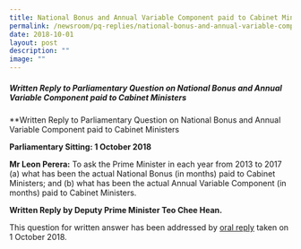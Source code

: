 ```yaml
---
title: National Bonus and Annual Variable Component paid to Cabinet Ministers
permalink: /newsroom/pq-replies/national-bonus-and-annual-variable-component-paid-to-cabinet-ministers/
date: 2018-10-01
layout: post
description: ""
image: ""
---
```

##### Written Reply to Parliamentary Question on National Bonus and Annual Variable Component paid to Cabinet Ministers

**Written Reply to Parliamentary Question on National Bonus and Annual Variable Component paid to Cabinet Ministers  
  
**Parliamentary Sitting: 1 October 2018**
  
**Mr Leon Perera:** To ask the Prime Minister in each year from 2013 to 2017 (a) what has been the actual National Bonus (in months) paid to Cabinet Ministers; and (b) what has been the actual Annual Variable Component (in months) paid to Cabinet Ministers.  

**Written Reply by Deputy Prime Minister Teo Chee Hean.**
  
This question for written answer has been addressed by [oral reply](https://www.psd.gov.sg/press-room/parliamentary-replies/oral-reply-to-parliamentary-question-on-salary-components-of-ministers-and-prime-minister) taken on 1 October 2018.